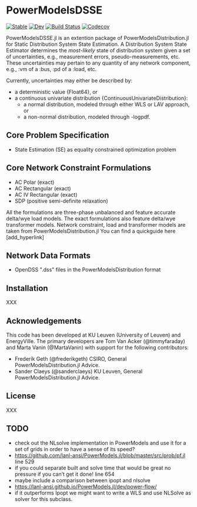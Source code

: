 # PowerModelsDSSE

[![Stable](https://img.shields.io/badge/docs-stable-blue.svg)](https://timmyfaraday.github.io/PowerModelsDSSE.jl/stable)
[![Dev](https://img.shields.io/badge/docs-dev-blue.svg)](https://timmyfaraday.github.io/PowerModelsDSSE.jl/dev)
[![Build Status](https://travis-ci.com/timmyfaraday/PowerModelsDSSE.jl.svg?branch=master)](https://travis-ci.com/timmyfaraday/PowerModelsDSSE.jl)
[![Codecov](https://codecov.io/gh/timmyfaraday/PowerModelsDSSE.jl/branch/master/graph/badge.svg)](https://codecov.io/gh/timmyfaraday/PowerModelsDSSE.jl)

PowerModelsDSSE.jl is an extention package of PowerModelsDistribution.jl for
Static Distribution System State Estimation. A Distribution System State
Estimator determines the *most-likely* state of distribution system given a set
of uncertainties, e.g., measurement errors, pseudo-measurements, etc. These
uncertainties may pertain to any quantity of any network component, e.g., :vm
of a :bus, :pd of a :load, etc.

Currently, uncertainties may either be described by:
- a deterministic value {Float64}, or
- a continuous univariate distribution {ContinuousUnivariateDistribution}:
    * a normal distribution, modeled through either WLS or LAV approach, or
    * a non-normal distribution, modeled through -logpdf.

## Core Problem Specification

- State Estimation (SE) as equality constrained optimization problem

## Core Network Constraint Formulations

- AC Polar (exact)
- AC Rectangular (exact)
- AC IV Rectangular (exact)
- SDP (positive semi-definite relaxation)

All the formulations are three-phase unbalanced and feature accurate delta/wye load models.
The exact formulations also feature delta/wye transformer models.
Network constraint, load and transformer models are taken from PowerModelsDistribution.jl
You can find a quickguide here [add_hyperlink]


## Network Data Formats

- OpenDSS ".dss" files in the PowerModelsDistribution format

## Installation

XXX

## Acknowledgements

This code has been developed at KU Leuven (University of Leuven) and
EnergyVille. The primary developers are Tom Van Acker (@timmyfaraday) and
Marta Vanin (@MartaVanin) with support for the following
contributors:

- Frederik Geth (@frederikgeth) CSIRO, General PowerModelsDistribution.jl Advice.
- Sander Claeys (@sanderclaeys) KU Leuven, General PowerModelsDistribution.jl Advice.

## License

XXX

## TODO

- check out the NLsolve implementation in PowerModels and use it for a set of grids in order to have a sense of its speed?
- https://github.com/lanl-ansi/PowerModels.jl/blob/master/src/prob/pf.jl line 529
- if you could separate built and solve time that would be great no pressure if you can’t get it done!   line 654
- maybe include a comparison between ipopt and nlsolve
- https://lanl-ansi.github.io/PowerModels.jl/dev/power-flow/
- if it outperforms Ipopt we might want to write a WLS and use NLSolve as solver for this subclass.
